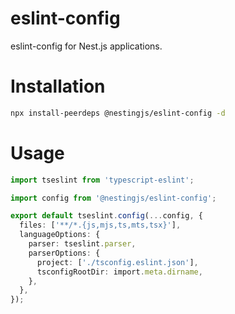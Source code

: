 # eslint-config

eslint-config for Nest.js applications.

# Installation

```bash
npx install-peerdeps @nestingjs/eslint-config -d
```

# Usage

```ts
import tseslint from 'typescript-eslint';

import config from '@nestingjs/eslint-config';

export default tseslint.config(...config, {
  files: ['**/*.{js,mjs,ts,mts,tsx}'],
  languageOptions: {
    parser: tseslint.parser,
    parserOptions: {
      project: ['./tsconfig.eslint.json'],
      tsconfigRootDir: import.meta.dirname,
    },
  },
});
```
